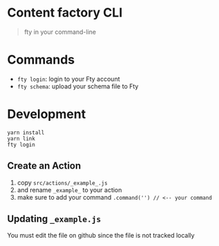 # Content factory CLI
> fty in your command-line

# Commands
- `fty login`: login to your Fty account
- `fty schema`: upload your schema file to Fty

# Development
```
yarn install
yarn link
fty login
```
## Create an Action
1. copy `src/actions/_example_.js`
1. and rename `_example_` to your action
1. make sure to add your command `.command('') // <-- your command`


## Updating `_example.js`
You must edit the file on github since the file is not tracked locally
